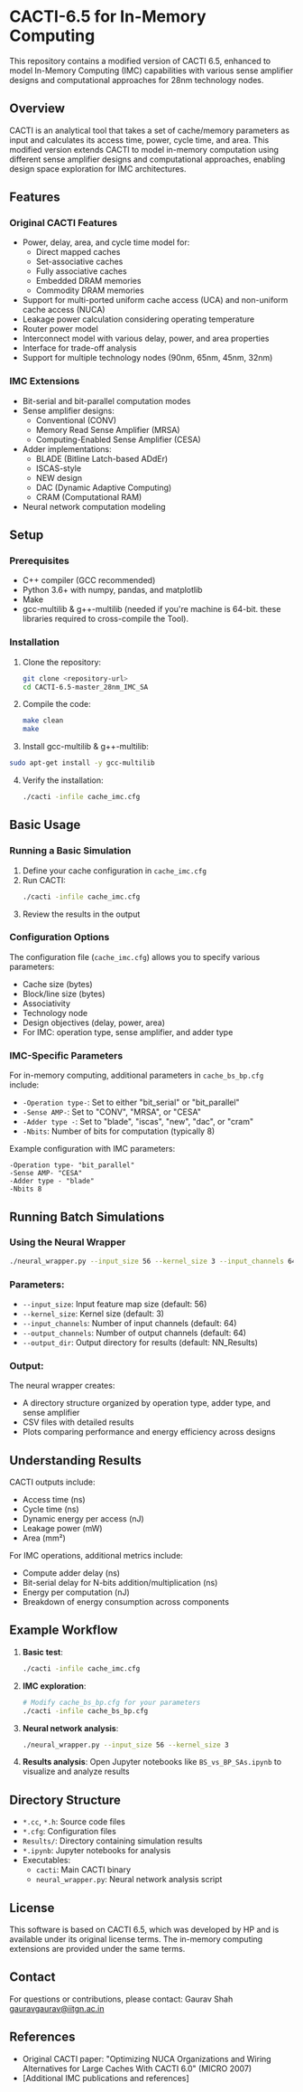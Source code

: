# CACTI-6.5 for In-Memory Computing

This repository contains a modified version of CACTI 6.5, enhanced to model In-Memory Computing (IMC) capabilities with various sense amplifier designs and computational approaches for 28nm technology nodes.

## Overview

CACTI is an analytical tool that takes a set of cache/memory parameters as input and calculates its access time, power, cycle time, and area. This modified version extends CACTI to model in-memory computation using different sense amplifier designs and computational approaches, enabling design space exploration for IMC architectures.

## Features

### Original CACTI Features
- Power, delay, area, and cycle time model for:
  - Direct mapped caches
  - Set-associative caches
  - Fully associative caches
  - Embedded DRAM memories
  - Commodity DRAM memories
- Support for multi-ported uniform cache access (UCA) and non-uniform cache access (NUCA)
- Leakage power calculation considering operating temperature
- Router power model
- Interconnect model with various delay, power, and area properties
- Interface for trade-off analysis
- Support for multiple technology nodes (90nm, 65nm, 45nm, 32nm)

### IMC Extensions
- Bit-serial and bit-parallel computation modes
- Sense amplifier designs:
  - Conventional (CONV)
  - Memory Read Sense Amplifier (MRSA)
  - Computing-Enabled Sense Amplifier (CESA)
- Adder implementations:
  - BLADE (Bitline Latch-based ADdEr)
  - ISCAS-style
  - NEW design
  - DAC (Dynamic Adaptive Computing)
  - CRAM (Computational RAM)
- Neural network computation modeling

## Setup

### Prerequisites
- C++ compiler (GCC recommended)
- Python 3.6+ with numpy, pandas, and matplotlib
- Make
- gcc-multilib & g++-multilib (needed if you're machine is 64-bit. these libraries required to cross-compile the Tool).

### Installation

1. Clone the repository:
   ```bash
   git clone <repository-url>
   cd CACTI-6.5-master_28nm_IMC_SA
   ```

2. Compile the code:
   ```bash
   make clean
   make
   ```
3. Install gcc-multilib & g++-multilib:
  ```bash
  sudo apt-get install -y gcc-multilib
  ```

4. Verify the installation:
   ```bash
   ./cacti -infile cache_imc.cfg
   ```

## Basic Usage

### Running a Basic Simulation

1. Define your cache configuration in `cache_imc.cfg`
2. Run CACTI:
   ```bash
   ./cacti -infile cache_imc.cfg
   ```
3. Review the results in the output

### Configuration Options

The configuration file (`cache_imc.cfg`) allows you to specify various parameters:

- Cache size (bytes)
- Block/line size (bytes)
- Associativity
- Technology node
- Design objectives (delay, power, area)
- For IMC: operation type, sense amplifier, and adder type

### IMC-Specific Parameters

For in-memory computing, additional parameters in `cache_bs_bp.cfg` include:

- `-Operation type-`: Set to either "bit_serial" or "bit_parallel"
- `-Sense AMP-`: Set to "CONV", "MRSA", or "CESA"
- `-Adder type -`: Set to "blade", "iscas", "new", "dac", or "cram"
- `-Nbits`: Number of bits for computation (typically 8)

Example configuration with IMC parameters:
```
-Operation type- "bit_parallel"
-Sense AMP- "CESA"
-Adder type - "blade"
-Nbits 8
```

## Running Batch Simulations

### Using the Neural Wrapper

```bash
./neural_wrapper.py --input_size 56 --kernel_size 3 --input_channels 64 --output_channels 64
```

### Parameters:
- `--input_size`: Input feature map size (default: 56)
- `--kernel_size`: Kernel size (default: 3)
- `--input_channels`: Number of input channels (default: 64)
- `--output_channels`: Number of output channels (default: 64)
- `--output_dir`: Output directory for results (default: NN_Results)

### Output:
The neural wrapper creates:
- A directory structure organized by operation type, adder type, and sense amplifier
- CSV files with detailed results
- Plots comparing performance and energy efficiency across designs

## Understanding Results

CACTI outputs include:
- Access time (ns)
- Cycle time (ns)
- Dynamic energy per access (nJ)
- Leakage power (mW)
- Area (mm²)

For IMC operations, additional metrics include:
- Compute adder delay (ns)
- Bit-serial delay for N-bits addition/multiplication (ns)
- Energy per computation (nJ)
- Breakdown of energy consumption across components

## Example Workflow

1. **Basic test**:
   ```bash
   ./cacti -infile cache_imc.cfg
   ```

2. **IMC exploration**:
   ```bash
   # Modify cache_bs_bp.cfg for your parameters
   ./cacti -infile cache_bs_bp.cfg
   ```

3. **Neural network analysis**:
   ```bash
   ./neural_wrapper.py --input_size 56 --kernel_size 3
   ```

4. **Results analysis**: Open Jupyter notebooks like `BS_vs_BP_SAs.ipynb` to visualize and analyze results

## Directory Structure

- `*.cc`, `*.h`: Source code files
- `*.cfg`: Configuration files
- `Results/`: Directory containing simulation results
- `*.ipynb`: Jupyter notebooks for analysis
- Executables:
  - `cacti`: Main CACTI binary
  - `neural_wrapper.py`: Neural network analysis script

## License

This software is based on CACTI 6.5, which was developed by HP and is available under its original license terms. The in-memory computing extensions are provided under the same terms.

## Contact

For questions or contributions, please contact:
Gaurav Shah
gauravgaurav@iitgn.ac.in

## References

- Original CACTI paper: "Optimizing NUCA Organizations and Wiring Alternatives for Large Caches With CACTI 6.0" (MICRO 2007)
- [Additional IMC publications and references]
